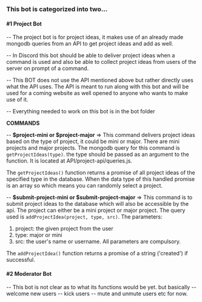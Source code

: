 ### This bot is categorized into two...

#### #1 Project Bot

-- The project bot is for project ideas, it makes use of an already made mongodb queries from an API to get project ideas and add as well.

-- In Discord this bot should be able to deliver project ideas when a command is used and also be able to collect project ideas from users of the server on prompt of a command.

-- This BOT does not use the API mentioned above but rather directly uses what the API uses. The API is meant to run along with this bot and will be used for a coming website as well opened to anyone who wants to make use of it.

-- Everything needed to work on this bot is in the bot folder

**COMMANDS**

-- **$project-mini or $project-major** => This command delivers project ideas based on the type of project, it could be mini or major. There are mini projects and major projects. The mongodb query for this command is `getProjectIdeas(type)`. the type should be passed as an argument to the function. It is located at API/project-api/queries.js.

The `getProjectIdeas()` function returns a promise of all project ideas of the specified type in the database.
When the data type of this handled promise is an array so which means you can randomly select a project.

-- **$submit-project-mini or $submit-project-major** => This command is to submit project ideas to the database which will also be accessible by the api. The project can either be a mini project or major project. The query used is `addProjectIdea(project, type, src)`. The parameters:

1. project: the given project from the user
2. type: major or mini
3. src: the user's name or username.
   All parameters are compulsory.

The `addProjectIdea()` function returns a promise of a string ('created') if successful.

#### #2 Moderator Bot

-- This bot is not clear as to what its functions would be yet. but basically
-- welcome new users
-- kick users
-- mute and unmute users
etc for now.
